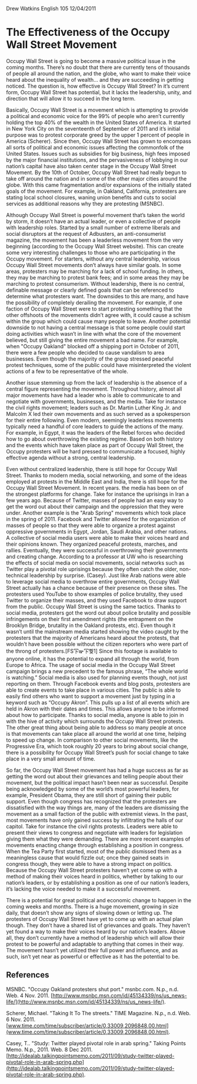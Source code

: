 Drew Watkins
English 105
12/04/2011

# The Effectiveness of the Occupy Wall Street Movement
Occupy Wall Street is going to become a massive political issue in the coming months. There’s no doubt that there are currently tens of thousands of people all around the nation, and the globe, who want to make their voice heard about the inequality of wealth... and they are succeeding in getting noticed. The question is, how effective is Occupy Wall Street? In it’s current form, Occupy Wall Street has potential, but it lacks the leadership, unity, and direction that will allow it to succeed in the long term.

Basically, Occupy Wall Street is a movement which is attempting to provide a political and economic voice for the 99% of people who aren’t currently holding the top 40% of the wealth in the United States of America. It started in New York City on the seventeenth of September of 2011 and it’s initial purpose  was to protest corporate greed by the upper 1 percent of people in America (Scherer). Since then, Occupy Wall Street has grown to encompass all sorts of political and economic issues affecting the commonfolk of the United States. Issues such as subsidies for big business, high fees imposed by the major financial institutions, and the pervasiveness of lobbying in our nation’s capital have also taken center stage in the Occupy Wall Street Movement. By the 10th of October, Occupy Wall Street had really begun to take off around the nation and in some of the other major cities around the globe. With this came fragmentation and/or expansions of the initially stated goals of the movement. For example, in Oakland, California, protesters are stating local school closures, waning union benefits and cuts to social services as additional reasons why they are protesting (MSNBC).

Although Occupy Wall Street is powerful movement that’s taken the world by storm, it doesn’t have an actual leader, or even a collective of people with leadership roles. Started by a small number of extreme liberals and social disruptors at the request of Adbusters, an anti-consumerist magazine, the movement has been a leaderless movement from the very beginning (according to the Occupy Wall Street website). This can create some very interesting challenges to those who are participating in the Occupy movement. For starters, without any central leadership, various Occupy Wall Street movements don’t always have similar goals. In some areas, protesters may be marching for a lack of school funding. In others, they may be marching to protest bank fees; and in some areas they may be marching to protest consumerism. Without leadership, there is no central, definable message or clearly defined goals that can be referenced to determine what protesters want. The downsides to this are many, and have the possibility of completely derailing the movement. For example, if one faction of Occupy Wall Street were to start protesting something that the other offshoots of the movements didn’t agree with, it could cause a schism within the group which could cause many people to leave. Another potential downside to not having a central message is that some people could start doing activities which wasn’t in line with what the core of the movement believed, but still giving the entire movement a bad name. For example, when "Occupy Oakland" blocked off a shipping port in October of 2011, there were a few people who decided to cause vandalism to area businesses. Even though the majority of the group stressed peaceful protest techniques, some of the public could have misinterpreted the violent actions of a few to be representative of the whole.

Another issue stemming up from the lack of leadership is the absence of a central figure representing the movement. Throughout history, almost all major movements have had a leader who is able to communicate to and negotiate with governments, businesses, and the media. Take for instance the civil rights movement; leaders such as Dr. Martin Luther King Jr. and Malcolm X led their own movements and as such served as a spokesperson for their entire following. Even modern, seemingly leaderless movements typically need a handful of core leaders to guide the actions of the many. For example, in Egypt, it was the leaders of the Rebel forces who decided how to go about overthrowing the existing regime. Based on both history and the events which have taken place as part of Occupy Wall Street, the Occupy protesters will be hard pressed to communicate a focused, highly effective agenda without a strong, central leadership.

Even without centralized leadership, there is still hope for Occupy Wall Street. Thanks to modern media, social networking, and some of the ideas employed at protests in the Middle East and India, there is still hope for the Occupy Wall Street Movement. In recent years. the media has been on of the strongest platforms for change. Take for instance the uprisings in Iran a few years ago. Because of Twitter, masses of people had an easy way to get the word out about their campaign and the oppression that they were under. Another example is the "Arab Spring" movements which took place in the spring of 2011. Facebook and Twitter allowed for the organization of masses of people so that they were able to organize a protest against oppressive governments in Egypt, Jordan, Saudi Arabia, and other nations. A collective of social media users were able to make their voices heard and their opinions known. They organized peaceful protests, marches, and rallies. Eventually, they were successful in overthrowing their governments and creating change. According to a professor at UW who is researching the effects of social media on social movements, social networks such as Twitter play a pivotal role uprisings because they often catch the older, non-technical leadership by surprise. (Casey). Just like Arab nations were able to leverage social media to overthrow entire governments, Occupy Wall Street actually has a chance because of their presence on these sites. The protesters used YouTube to show examples of police brutality, they used Twitter to organize their masses, and they used Facebook to draw support from the public. Occupy Wall Street is using the same tactics. Thanks to social media, protesters got the word out about police brutality and possible infringements on their first amendment rights (the entrapment on the Brooklyn Bridge, brutality in the Oakland protests, etc). Even though it wasn’t until the mainstream media started showing the video caught by the protesters that the majority of Americans heard about the protests, that wouldn’t have been possible without the citizen reporters who were part of the throng of protesters.[FS㓀ఞ㓀뿿1]  Since this footage is available to anyone online, it has the potential to expand all through the world, from Europe to Africa. The usage of social media in the Occupy Wall Street campaign brings a new precedent to the famous phrase, “The whole world is watching.” Social media is also used for planning events though, not just reporting on them. Through Facebook events and blog posts, protesters are able to create events to take place in various cities. The public is able to easily find others who want to support a movement just by typing in a keyword such as “Occupy Akron”. This pulls up a list of all events which are held in Akron with their dates and times. This allows anyone to be informed about how to participate. Thanks to social media, anyone is able to join in with the hive of activity which surrounds the Occupy Wall Street protests. The other great thing about being able to address so many people at once is that movements can take place all around the world at one time, helping to speed up change. In comparison to other social movements, like the Progressive Era, which took roughly 20 years to bring about social change, there is a possibility for Occupy Wall Street’s push for social change to take place in a very small amount of time.

So far, the Occupy Wall Street movement has had a huge success as far as getting the word out about their grievances and telling people about their movement, but the political impact hasn’t been near as successful. Despite being acknowledged by some of the world’s most powerful leaders, for example, President Obama, they are still short of gaining their public support. Even though congress has recognized that the protesters are dissatisfied with the way things are, many of the leaders are dismissing the movement as a small faction of the public with extremist views. In the past, most movements have only gained success by infiltrating the halls of our capitol. Take for instance the civil rights protests. Leaders were able to present their views to congress and negotiate with leaders for legislation giving them what they were demanding. There are more recent examples of movements enacting change through establishing a position in congress. When the Tea Party first started, most of the public dismissed them as a meaningless cause that would fizzle out; once they gained seats in congress though, they were able to have a strong impact on politics. Because the Occupy Wall Street protesters haven’t yet come up with a method of making their voices heard in politics, whether by talking to our nation’s leaders, or by establishing a position as one of our nation’s leaders, it’s lacking the voice needed to make it a successful movement.

There is a potential for great political and economic change to happen in the coming weeks and months. There is a huge movement, growing in size daily, that doesn’t show any signs of slowing down or letting up. The protesters of Occupy Wall Street have yet to come up with an actual plan though. They don’t have a shared list of grievances and goals. They haven’t yet found a way to make their voices heard by our nation’s leaders. Above all, they don’t currently have a method of leadership which will allow their protest to be powerful and adaptable to anything that comes in their way. The movement hasn’t yet utilized their full power and influence, and as such, isn’t yet near as powerful or effective as it has the potential to be.

## References
MSNBC. "Occupy Oakland protesters shut port." msnbc.com. N.p., n.d. Web. 4 Nov. 2011. [http://www.msnbc.msn.com/id/45134339/ns/us_news-life/](http://www.msnbc.msn.com/id/45134339/ns/us_news-life/).

Scherer, Michael. "Taking It To The streets." TIME Magazine. N.p., n.d. Web. 6 Nov. 2011. [www.time.com/time/subscriber/article/0,33009,2096848,00.html](www.time.com/time/subscriber/article/0,33009,2096848,00.html).

Casey, T.. "Study: Twitter played pivotal role in arab spring." Taking Points Memo. N.p., 2011. Web. 8 Dec 2011. [http://idealab.talkingpointsmemo.com/2011/09/study-twitter-played-pivotal-role-in-arab-spring.php](http://idealab.talkingpointsmemo.com/2011/09/study-twitter-played-pivotal-role-in-arab-spring.php).
